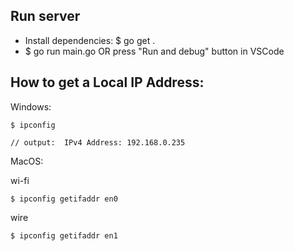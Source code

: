 ## Run server

- Install dependencies: $ go get .
- $ go run main.go OR press "Run and debug" button in VSCode

## How to get a Local IP Address:

Windows:

```
$ ipconfig

// output:  IPv4 Address: 192.168.0.235
```

MacOS:

wi-fi
```
$ ipconfig getifaddr en0
```

wire
```
$ ipconfig getifaddr en1 
```
